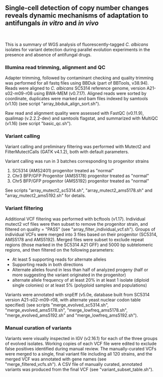 ## Single-cell detection of copy number changes reveals dynamic mechanisms of adaptation to antifungals *in vitro* and *in vivo*

<br>

This is a summary of WGS analysis of fluorescently-tagged *C. albicans* 
isolates for variant detection during parallel evolution experiments in the presence and absence of antifungal drugs.

### Illumina read trimming, alignment and QC
Adapter trimming, followed by contaminant checking and quality trimming was performed for all fastq files using BBDuk (part of BBTools, v38.94). Reads were aligned to *C. albicans* SC5314 reference genome, version A21-s02-m09-r08 using BWA-MEM (v0.7.17). Aligned reads were sorted by coordinate, duplicates were marked and bam files indexed by samtools (v1.10) (see script "array_bbduk_align_sort.sh").

Raw read and alignment quality were assessed with FastQC (v0.11.9), qualimap (v.2.2.2-dev) and samtools flagstat, and summarized with MultiQC (v1.16) (see script "basic_qc.sh").

### Variant calling

Variant calling and preliminary filtering was performed with Mutect2 and FilterMutectCalls (GATK v4.1.2), both with default parameters.

Variant calling was run in 3 batches corresponding to progenitor strains

1.  SC5314 (AMS2401) progenitor treated as "normal"
2.  Chr3 BFP/GFP Progenitor (AMS5178) progenitor treated as "normal"
3.  Chr5 BFP/GFP progenitor (AMS5192) progenitor treated as "normal"

See scripts "array_mutect2_sc5314.sh", "array_mutect2_ams5178.sh" and "array_mutect2_ams5192.sh" for details.

### Variant filtering
Additional VCF filtering was performed with bcftools (v1.17). Individual mutect2 vcf files were then subset to remove the progenitor strain, and filtered on quality = "PASS" (see "array_filter_individual_vcf.sh"). Groups of individual VCFs were merged into 3 files based on their progenitor (SC5314, AMS5178 and AMS5192). Merged files were subset to exclude repeat regions (those marked in the SC5314 A21 GFF) and 5000 bp subtelomeric regions, and then filtered on the following parameters:

-   At least 5 supporting reads for alternate alleles
-   Supporting reads in both directions
-   Alternate alleles found in less than half of analyzed progeny (half or more suggesting the variant originated in the progenitor)
-   alternate allele frequency of at least 20% in at least 1 isolate (diploid single colonies) or at least 5% (polyploid samples and populations)

Variants were annotated with snpEff (v5.0e, database built from SC5314 version A21-s02-m09-r08, with alternate yeast nuclear codon table specified) (see scripts "merge_evolved_sc5314.sh", "merge_evolved_ams5178.sh", "merge_lowfreq_ams5178.sh", "merge_evolved_ams5192.sh" and "merge_lowfreq_ams5192.sh").

### Manual curation of variants
Variants were visually inspected in IGV (v2.16.1) for each of the three groups of evolved isolates. Working copies of each VCF file were edited to exclude false positives identified during manual review. The manually-curated VCFs were merged to a single, final variant file including all 120 strains, and the merged VCF was annotated with gene names (see "merge_filtered_vcfs.sh"). A CSV file of manually curated, annotated variants was produced from the final VCF (see "variant_subset_table.sh").